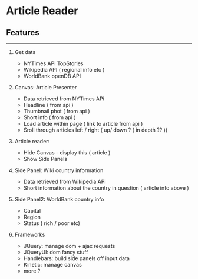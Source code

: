 # Article Reader

## Features
----

1. Get data
    - NYTimes API TopStories
    - Wikipedia API ( regional info etc )
    - WorldBank openDB API
1. Canvas: Article Presenter
    - Data retrieved from NYTimes APi
    - Headline ( from api )
    - Thumbnail phot ( from api )
    - Short info ( from api )
    - Load article within page ( link to article from api )
    - Sroll through articles left / right ( up/ down ? ( in depth ?? ))

2. Article reader: 
    - Hide Canvas - display this ( article )
    - Show Side Panels

2. Side Panel: Wiki country information
    - Data retrieved from Wikipedia APi
    - Short information about the country in question ( article info above )

3. Side Panel2: WorldBank country info
    - Capital
    - Region
    - Status ( rich / poor etc)
1. Frameworks
    - JQuery: manage dom + ajax requests
    - JQueryUI: dom fancy stuff
    - Handlebars: build side panels off input data
    - Kinetic: manage canvas
    - more ? 